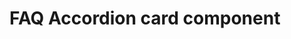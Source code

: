 # FAQ Accordion card component

<!-- ![FAQ Accordion card component
](https://drive.google.com/uc?export=view&id=1VMVhwhU2RW0ElEhNX0Lokr5PSwd17hX4) -->

<!-- [Link to page](https://SharonJseg.github.io/faq-accordion-card) -->

<!-- https://www.freecodecamp.org/news/build-accordion-menu-in-react-without-external-libraries/ -->

<!-- https://www.frontendmentor.io/challenges/faq-accordion-card-XlyjD0Oam/hub/faq-accordion-card-r1Cd4XRzc -->
